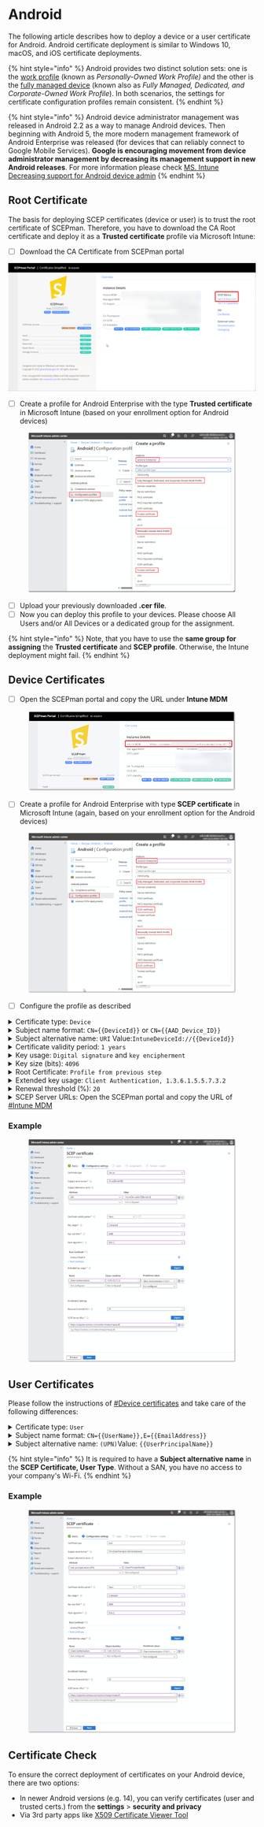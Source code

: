 # Android

The following article describes how to deploy a device or a user certificate for Android. Android certificate deployment is similar to Windows 10, macOS, and iOS certificate deployments.

{% hint style="info" %}
Android provides two distinct solution sets: one is the [work profile](https://developers.google.com/android/work/requirements/work-profile) (known as _Personally-Owned Work Profile)_ and the other is the [fully managed device](https://developers.google.com/android/work/requirements/fully-managed-device) (known also as _Fully Managed, Dedicated, and Corporate-Owned Work Profile_). In both scenarios, the settings for certificate configuration profiles remain consistent.
{% endhint %}

{% hint style="info" %}
Android device administrator management was released in Android 2.2 as a way to manage Android devices. Then beginning with Android 5, the more modern management framework of Android Enterprise was released (for devices that can reliably connect to Google Mobile Services). **Google is encouraging movement from device administrator management by decreasing its management support in new Android releases**. For more information please check [MS. Intune Decreasing support for Android device admin](https://techcommunity.microsoft.com/t5/intune-customer-success/decreasing-support-for-android-device-administrator/ba-p/1441935)
{% endhint %}

## Root Certificate

The basis for deploying SCEP certificates (device or user) is to trust the root certificate of SCEPman. Therefore, you have to download the CA Root certificate and deploy it as a **Trusted certificate** profile via Microsoft Intune:

* [ ] Download the CA Certificate from SCEPman portal

![](<../../.gitbook/assets/image-2 (10).png>)

* [ ] Create a profile for Android Enterprise with the type **Trusted certificate** in Microsoft Intune (based on your enrollment option for Android devices)

<figure><img src="../../.gitbook/assets/2024-01-09 15_24_48-Create a profile.png" alt=""><figcaption></figcaption></figure>

* [ ] Upload your previously downloaded **.cer file**.
* [ ] Now you can deploy this profile to your devices. Please choose All Users and/or All Devices or a dedicated group for the assignment.

{% hint style="info" %}
Note, that you have to use the **same group for assigning** the **Trusted certificate** and **SCEP profile**. Otherwise, the Intune deployment might fail.
{% endhint %}

## Device Certificates

* [ ] Open the SCEPman portal and copy the URL under **Intune MDM**

<figure><img src="../../.gitbook/assets/2024-01-09 15_10_27.png" alt=""><figcaption></figcaption></figure>

* [ ] Create a profile for Android Enterprise with type **SCEP certificate** in Microsoft Intune (again, based on your enrollment option for the Android devices)

<figure><img src="../../.gitbook/assets/2024-01-09 16_09_19-Create a SCEP profile.png" alt=""><figcaption></figcaption></figure>

* [ ] Configure the profile as described

<details>

<summary>Certificate type: <code>Device</code></summary>

In this section, we are setting up a device certificate.

</details>

<details>

<summary>Subject name format: <code>CN={{DeviceId}}</code> or <code>CN={{AAD_Device_ID}}</code></summary>

SCEPman uses the CN field of the subject to identify the device and as a seed for the certificate serial number generation. Microsoft Entra ID (Azure AD) and Intune offer two different IDs:

* \{{DeviceId\}}: This ID is generated and used by Intune **(Recommended).** (Requires SCEPman 2.0 or higher and [#AppConfig:IntuneValidation:DeviceDirectory](../../scepman-configuration/application-settings/scep-endpoints/intune-validation.md#appconfig-intunevalidation-devicedirectory) to be set to **Intune** or **AADAndIntune**
* \{{AAD\_Device\_ID\}}: This ID is generated and used by Microsoft Entra ID (Azure AD).

You can add other RDNs if needed (e.g.: `CN={{DeviceId}}, O=Contoso, CN={{WiFiMacAddress}}`). Supported variables are listed in the [Microsoft docs](https://learn.microsoft.com/en-us/mem/intune/protect/certificates-profile-scep#create-a-scep-certificate-profile).

</details>

<details>

<summary>Subject alternative name: <code>URI</code> Value:<code>IntuneDeviceId://{{DeviceId}}</code></summary>

The URI field is [recommended by Microsoft](https://techcommunity.microsoft.com/t5/intune-customer-success/new-microsoft-intune-service-for-network-access-control/ba-p/2544696) for NAC solutions to identify the devices based on their Intune Device ID.

Other SAN values like DNS can be added if needed.

</details>

<details>

<summary>Certificate validity period: <code>1 years</code></summary>

The amount of time remaining before the certificate expires. Default is set at one year.

SCEPman caps the certificate validity to the configured maximum in setting [_**AppConfig:ValidityPeriodDays**_](../../scepman-configuration/application-settings/certificates.md#appconfig-validityperioddays), but otherwise uses the validity configured in the request.

</details>

<details>

<summary>Key usage: <code>Digital signature</code> and <code>key encipherment</code></summary>

Please activate both cryptographic actions.

</details>

<details>

<summary>Key size (bits): <code>4096</code></summary>

SCEPman supports 4096 bits.

</details>

<details>

<summary>Root Certificate: <code>Profile from previous step</code></summary>

Please select the Intune profile from \[[#root-certificate](android.md#root-certificate "mention")]\(android.md#root-certificate).

If you are using an [Intermediate CA](../../scepman-deployment/intermediate-certificate.md), you must still select the Trusted certificate profile for Root CA, not the Intermediate CA!

</details>

<details>

<summary>Extended key usage: <code>Client Authentication, 1.3.6.1.5.5.7.3.2</code></summary>

Please choose **Client Authentication (1.3.6.1.5.5.7.3.2)** under **Predefined values**. The other fields will be filled out automatically.

</details>

<details>

<summary>Renewal threshold (%): <code>20</code></summary>

This value defines when the device is allowed to renew its certificate (based on the remaining lifetime of an existing certificate). Please read the note under **Certificate validity period** and select a suitable value that allows the device the renew the certificate over a long period. A value of 20% would allow the device with 1 year valid certificate to start renewal 73 days before expiration.

</details>

<details>

<summary>SCEP Server URLs: Open the SCEPman portal and copy the URL of <a href="android.md#device-certificates">#Intune MDM</a></summary>

**Example**

```
https://scepman.contoso.com/certsrv/mscep/mscep.dll
```

</details>

### **Example**

<figure><img src="../../.gitbook/assets/2024-01-11 11_04_19-SCEP certificate - AndroidEnterpriseDeviceCert.png" alt=""><figcaption></figcaption></figure>

## User Certificates

Please follow the instructions of [#Device certificates](android.md#device-certificates) and take care of the following differences:

<details>

<summary>Certificate type: <code>User</code></summary>

In this section we are setting up a user certificate.

</details>

<details>

<summary>Subject name format: <code>CN={{UserName}},E={{EmailAddress}}</code></summary>

You can define RDNs based on your needs. Supported variables are listed in the [Microsoft docs](https://docs.microsoft.com/en-us/mem/intune/protect/certificates-profile-scep#create-a-scep-certificate-profile). We recommend to include the username (e.g.: janedoe) and email address (e.g.: janedoe@contoso.com) as baseline setting.

</details>

<details>

<summary>Subject alternative name: <code>(UPN)</code>Value: <code>{{UserPrincipalName}}</code></summary>

You **must** add the User principal name as the Subject alternative name. **Add '\{{UserPrincipalName\}}' as Subject Alternative Name of type User principal name (UPN).** This ensures that SCEPman can link certificates to user objects in AAD.

Other SAN values like an Email address can be added if needed.

</details>

{% hint style="info" %}
It is required to have a **Subject alternative name** in the **SCEP Certificate, User Type**. Without a SAN, you have no access to your company's Wi-Fi.
{% endhint %}

### **Example**

<figure><img src="../../.gitbook/assets/2024-01-11 10_59_48-SCEP certificate - AndroidEnterpriseUserCert.png" alt=""><figcaption></figcaption></figure>

## Certificate Check

To ensure the correct deployment of certificates on your Android device, there are two options:

* In newer Android versions (e.g. 14), you can verify certificates (user and trusted certs.) from the **settings** > **security and privacy**
* Via 3rd party apps like [X509 Certificate Viewer Tool](https://play.google.com/store/apps/details?id=com.rdupletlabs.certificateviewer)
